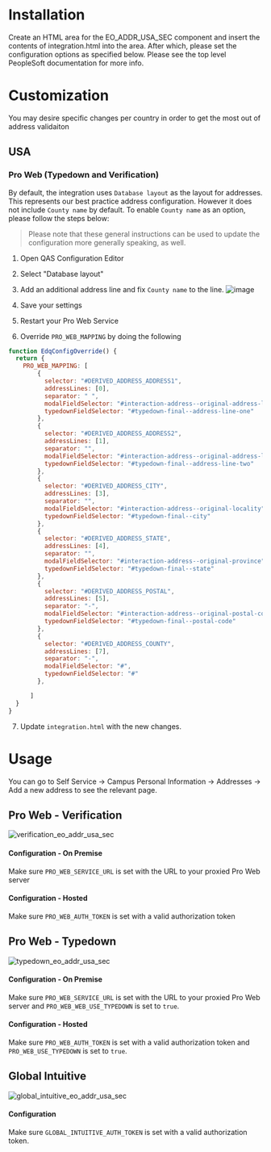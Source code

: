 # Installation
Create an HTML area for the EO_ADDR_USA_SEC component and insert the contents of integration.html
into the area. After which, please set the configuration options as specified below. Please see
the top level PeopleSoft documentation for more info. 

# Customization
You may desire specific changes per country in order to get the most out of
address validaiton

## USA

### Pro Web (Typedown and Verification)
By default, the integration uses `Database layout` as the layout for addresses. This represents
our best practice address configuration. However it does not include `County name` by default. 
To enable `County name` as an option, please follow the steps below:

> Please note that these general instructions can be used to update the configuration 
  more generally speaking, as well.

1. Open QAS Configuration Editor
2. Select "Database layout"
3. Add an additional address line and fix `County name` to the line. 
![image](https://user-images.githubusercontent.com/5572859/73857434-ee1a6e00-4804-11ea-8813-912910bf5e03.png)

4. Save your settings
5. Restart your Pro Web Service
6. Override `PRO_WEB_MAPPING` by doing the following

```javascript
function EdqConfigOverride() {
  return {
    PRO_WEB_MAPPING: [
        {
          selector: "#DERIVED_ADDRESS_ADDRESS1",
          addressLines: [0],
          separator: " ",
          modalFieldSelector: "#interaction-address--original-address-line-one",
          typedownFieldSelector: "#typedown-final--address-line-one"
        },
        {
          selector: "#DERIVED_ADDRESS_ADDRESS2",
          addressLines: [1],
          separator: "",
          modalFieldSelector: "#interaction-address--original-address-line-two",
          typedownFieldSelector: "#typedown-final--address-line-two"
        },
        {
          selector: "#DERIVED_ADDRESS_CITY",
          addressLines: [3],
          separator: "",
          modalFieldSelector: "#interaction-address--original-locality",
          typedownFieldSelector: "#typedown-final--city"
        },
        {
          selector: "#DERIVED_ADDRESS_STATE",
          addressLines: [4],
          separator: "",
          modalFieldSelector: "#interaction-address--original-province",
          typedownFieldSelector: "#typedown-final--state"
        },
        {
          selector: "#DERIVED_ADDRESS_POSTAL",
          addressLines: [5],
          separator: "-",
          modalFieldSelector: "#interaction-address--original-postal-code",
          typedownFieldSelector: "#typedown-final--postal-code"
        },
        {
          selector: "#DERIVED_ADDRESS_COUNTY",
          addressLines: [7],
          separator: "-",
          modalFieldSelector: "#",
          typedownFieldSelector: "#"
        },

      ]
  }
}
```

7. Update `integration.html` with the new changes. 

# Usage
You can go to Self Service -> Campus Personal Information -> Addresses -> Add a new address 
to see the relevant page.

## Pro Web - Verification
![verification_eo_addr_usa_sec](https://user-images.githubusercontent.com/5572859/72381231-0ce58300-36e5-11ea-98db-5e7365a97d85.gif)


#### Configuration - On Premise
Make sure `PRO_WEB_SERVICE_URL` is set with the URL to your proxied Pro Web server

#### Configuration - Hosted
Make sure `PRO_WEB_AUTH_TOKEN` is set with a valid authorization token

## Pro Web - Typedown
![typedown_eo_addr_usa_sec](https://user-images.githubusercontent.com/5572859/72381461-6c439300-36e5-11ea-8c1a-9e56e5fbc12d.gif)

#### Configuration - On Premise
Make sure `PRO_WEB_SERVICE_URL` is set with the URL to your proxied Pro Web server and
`PRO_WEB_WEB_USE_TYPEDOWN` is set to `true`.

#### Configuration - Hosted
Make sure `PRO_WEB_AUTH_TOKEN` is set with a valid authorization token and `PRO_WEB_USE_TYPEDOWN` is
set to `true`.

## Global Intuitive
![global_intuitive_eo_addr_usa_sec](https://user-images.githubusercontent.com/5572859/72381305-32728c80-36e5-11ea-9c5d-975eaf6b8644.gif)

#### Configuration
Make sure `GLOBAL_INTUITIVE_AUTH_TOKEN` is set with a valid authorization token.
